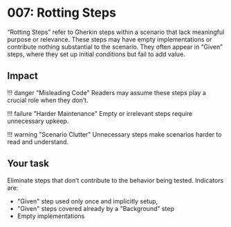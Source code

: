 # 007: Rotting Steps

“Rotting Steps” refer to Gherkin steps within a scenario that lack meaningful purpose or relevance.
These steps may have empty implementations or contribute nothing substantial to the scenario.
They often appear in “Given” steps, where they set up initial conditions but fail to add value.

## Impact

!!! danger "Misleading Code"
    Readers may assume these steps play a crucial role when they don’t.

!!! failure "Harder Maintenance"
    Empty or irrelevant steps require unnecessary upkeep.

!!! warning "Scenario Clutter"
    Unnecessary steps make scenarios harder to read and understand.

## Your task
Eliminate steps that don’t contribute to the behavior being tested. Indicators are:

* "Given" step used only once and implicitly setup,
* "Given" steps covered already by a "Background" step
* Empty implementations